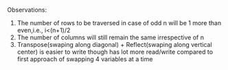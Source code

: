 Observations:
1. The number of rows to be traversed in case of odd n will be 1 more than even,i.e., i<(n+1)/2
2. The number of columns will still remain the same irrespective of n
3. Transpose(swaping along diagonal) + Reflect(swaping along vertical center) is easier to write though has lot more read/write compared to first approach of swapping 4 variables at a time